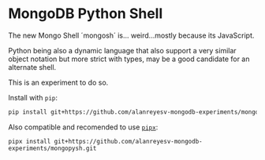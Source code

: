 # MongoDB Python Shell

The new Mongo Shell ´mongosh´ is... weird...mostly because its
JavaScript.

Python being also a dynamic language that also support a very similar
object notation but more strict with types, may be a good candidate for
an alternate shell.

This is an experiment to do so.

Install with `pip`:

```bash
pip install git+https://github.com/alanreyesv-mongodb-experiments/mongopysh.git
```

Also compatible and recomended to use [`pipx`](https://pypa.github.io/pipx/):

```
pipx install git+https://github.com/alanreyesv-mongodb-experiments/mongopysh.git
```




